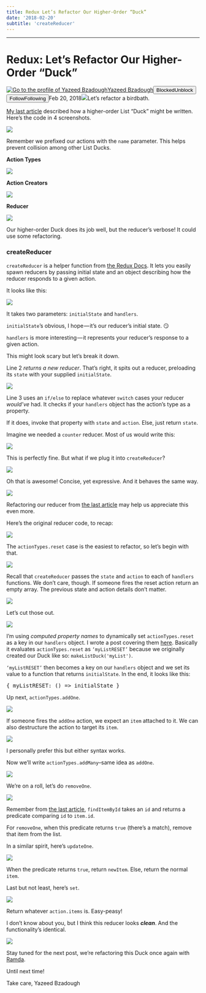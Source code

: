 ```yaml
---
title: Redux Let’s Refactor Our Higher-Order “Duck”
date: '2018-02-20'
subtitle: 'createReducer'
---
```


* * *

# Redux: Let’s Refactor Our Higher-Order “Duck”

[![Go to the profile of Yazeed Bzadough](https://cdn-images-1.medium.com/fit/c/100/100/1*D0_8f6gW_H8ufCLRpsjVtA@2x.jpeg)](https://medium.com/@yazeedb?source=post_header_lockup)[Yazeed Bzadough](https://medium.com/@yazeedb)<span class="followState js-followState" data-user-id="93124e8e38fc"><button class="button button--smallest u-noUserSelect button--withChrome u-baseColor--buttonNormal button--withHover button--unblock js-unblockButton u-marginLeft10 u-xs-hide" data-action="sign-up-prompt" data-sign-in-action="toggle-block-user" data-requires-token="true" data-redirect="https://medium.com/front-end-weekly/redux-lets-refactor-our-higher-order-duck-e44b0110befc" data-action-source="post_header_lockup"><span class="button-label  button-defaultState">Blocked</span><span class="button-label button-hoverState">Unblock</span></button><button class="button button--primary button--smallest button--dark u-noUserSelect button--withChrome u-accentColor--buttonDark button--follow js-followButton u-marginLeft10 u-xs-hide" data-action="sign-up-prompt" data-sign-in-action="toggle-subscribe-user" data-requires-token="true" data-redirect="https://medium.com/_/subscribe/user/93124e8e38fc" data-action-source="post_header_lockup-93124e8e38fc-------------------------follow_byline"><span class="button-label  button-defaultState js-buttonLabel">Follow</span><span class="button-label button-activeState">Following</span></button></span><time datetime="2018-02-21T01:27:14.921Z">Feb 20, 2018</time><span class="middotDivider u-fontSize12"></span><span class="readingTime" title="4 min read"></span>![](https://cdn-images-1.medium.com/max/1600/1*dejlV_1P5rnC7MWMuAMZCg.png)Let’s refactor a birdbath.

[My last article](https://medium.com/p/a045415bef0f?source=linkShare-93124e8e38fc-1519129006) described how a higher-order List “Duck” might be written. Here’s the code in 4 screenshots.

![](https://cdn-images-1.medium.com/max/1600/1*-YWuR4qMhHGdgulL44It5w.png)

Remember we prefixed our actions with the `name` parameter. This helps prevent collision among other List Ducks.

**Action Types**

![](https://cdn-images-1.medium.com/max/1600/1*rFwrpi_e7eB_-QNIRZjTrg.png)

**Action Creators**

![](https://cdn-images-1.medium.com/max/1600/1*opwz3NU8UibamwLBNyU8Ag.png)

**Reducer**

![](https://cdn-images-1.medium.com/max/1600/1*OquJ--y0sPxhi9dlyc5gtw.png)

Our higher-order Duck does its job well, but the reducer’s verbose! It could use some refactoring.

### createReducer

`createReducer` is a helper function from [the Redux Docs](https://redux.js.org/recipes/reducing-boilerplate#generating-reducers). It lets you easily spawn reducers by passing initial state and an object describing how the reducer responds to a given action.

It looks like this:

![](https://cdn-images-1.medium.com/max/1600/1*JjlD6WQ5-zrnQUneETEFzw.png)

It takes two parameters: `initialState` and `handlers`.

`initialState`’s obvious, I hope — it’s our reducer’s initial state. 😏

`handlers` is more interesting — it represents your reducer’s response to a given action.

This might look scary but let’s break it down.

Line 2 _returns a new reducer_. That’s right, it spits out a reducer, preloading its `state` with your supplied `initialState`.

![](https://cdn-images-1.medium.com/max/1600/1*_WFBi0uv8Pc9t3-YUew5vg.png)

Line 3 uses an `if/else` to replace whatever `switch` cases your reducer _would’ve_ had. It checks if your `handlers` object has the action’s type as a property.

If it does, invoke that property with `state` and `action`.
Else, just return `state`.

Imagine we needed a `counter` reducer. Most of us would write this:

![](https://cdn-images-1.medium.com/max/1600/1*MDbz0zupPArz_Wxyaf8-BQ.png)

This is perfectly fine. But what if we plug it into `createReducer`?

![](https://cdn-images-1.medium.com/max/1600/1*11DwUM-dRpY4CyZ1s9dwjA.png)

Oh that is awesome! Concise, yet expressive. And it behaves the same way.

![](https://cdn-images-1.medium.com/max/1600/1*M2ok3DLAtYnFIxu2E9z8RA.png)

Refactoring our reducer from [the last article](https://medium.com/p/a045415bef0f?source=linkShare-93124e8e38fc-1519129006) may help us appreciate this even more.

Here’s the original reducer code, to recap:

![](https://cdn-images-1.medium.com/max/1600/1*OquJ--y0sPxhi9dlyc5gtw.png)

The `actionTypes.reset` case is the easiest to refactor, so let’s begin with that.

![](https://cdn-images-1.medium.com/max/1600/1*geYXrE3Rc7AQqRDD-okIaA.png)

Recall that `createReducer` passes the `state` and `action` to each of `handlers` functions. We don’t care, though. If someone fires the reset action return an empty array. The previous state and action details don’t matter.

![](https://cdn-images-1.medium.com/max/1600/1*Gnxcyp58-1fbX3KO17AqcQ.png)

Let’s cut those out.

![](https://cdn-images-1.medium.com/max/1600/1*eXtpoOeFrikOQhaSHJnv4Q.png)

I’m using _computed property names_ to dynamically set `actionTypes.reset` as a key in our `handlers` object. I wrote a post covering them [here](https://medium.com/front-end-hacking/immutably-rename-object-keys-in-javascript-5f6353c7b6dd). Basically it evaluates `actionTypes.reset` as `‘myListRESET’` because we originally created our Duck like so: `makeListDuck('myList')`.

`‘myListRESET’` then becomes a key on our `handlers` object and we set its value to a function that returns `initialState`. In the end, it looks like this:

<pre name="5bda" id="5bda" class="graf graf--pre graf-after--p">{ myListRESET: () => initialState }</pre>

Up next, `actionTypes.addOne`.

![](https://cdn-images-1.medium.com/max/1600/1*ulsJxARQjbnwQn1dtGksjQ.png)

If someone fires the `addOne` action, we expect an `item` attached to it. We can also destructure the action to target its `item`.

![](https://cdn-images-1.medium.com/max/1600/1*C59YIU-pJikqJb6o56RgFw.png)

I personally prefer this but either syntax works.

Now we’ll write `actionTypes.addMany`–same idea as `addOne`.

![](https://cdn-images-1.medium.com/max/1600/1*_UOudkm6VU_ORIaveXo-ZA.png)

We’re on a roll, let’s do `removeOne`.

![](https://cdn-images-1.medium.com/max/1600/1*kAHo4cpfQqtMw7Hvu5fCoQ.png)

Remember from [the last article](https://medium.com/p/a045415bef0f?source=linkShare-93124e8e38fc-1519129006), `findItemById` takes an `id` and returns a predicate comparing `id` to `item.id`.

For `removeOne`, when this predicate returns `true` (there’s a match), remove that item from the list.

In a similar spirit, here’s `updateOne`.

![](https://cdn-images-1.medium.com/max/1600/1*gI5MRa5hxvkH5hPJbbT71w.png)

When the predicate returns `true`, return `newItem`. Else, return the normal `item`.

Last but not least, here’s `set`.

![](https://cdn-images-1.medium.com/max/1600/1*vzYVbbsMGxtkDCiJOPiFqw.png)

Return whatever `action.items` is. Easy-peasy!

I don’t know about you, but I think this reducer looks **_clean_**. And the functionality’s identical.

![](https://cdn-images-1.medium.com/max/1600/1*2rCEN64sVfkv-Y7nDD167w.png)

Stay tuned for the next post, we’re refactoring this Duck once again with [Ramda](http://ramdajs.com).

Until next time!

Take care,
Yazeed Bzadough
  